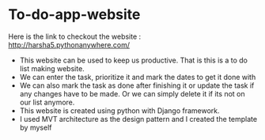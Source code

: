 # To-do-app-website
Here is the link to checkout the website : http://harsha5.pythonanywhere.com/
<ul><li>This website can be used to keep us productive. That is this is a to do list making website.</li><li> We can enter the task, prioritize it and mark the dates to get it done with</li><li>We can also mark the task as done after finishing it or update the task if any changes have to be made. Or we can simply delete it if its not on our list anymore.</li>
<li>This website is created using python with Django framework.</li><li>I used MVT architecture as the design pattern and I created the template by myself </li>
</ul>
